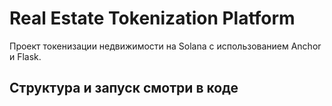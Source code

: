 # Real Estate Tokenization Platform

Проект токенизации недвижимости на Solana с использованием Anchor и Flask.

## Структура и запуск смотри в коде
